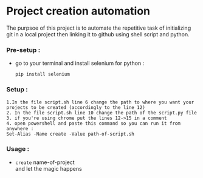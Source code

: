 # Project creation automation
The purpsoe of this project is to automate the repetitive task of initializing git in a local project then linking it to github using shell script and python.
### Pre-setup :
* go to your terminal and install selenium for python :

    `pip install selenium`
### Setup : 
    1.In the file script.sh line 6 change the path to where you want your projects to be created (accordingly to the line 12)
    2. In the file script.sh line 10 change the path of the script.py file
    3. if you're using chrome put the lines 12->15 in a comment
    4. open powershell and paste this command so you can run it from anywhere :
    Set-Alias -Name create -Value path-of-script.sh 
### Usage :
* `create` name-of-project <br>
and let the magic happens
